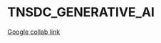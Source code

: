 # TNSDC_GENERATIVE_AI
[Google collab link](https://colab.research.google.com/drive/1jmxqOHOlzHcP41UTK21C5UWv3A5MP7IU?usp=sharing)
